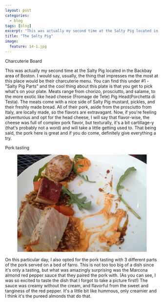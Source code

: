 ```yaml
---
layout: post
categories: 
  - blog
tags: [blog]
excerpt: "This was actually my second time at the Salty Pig located in the Backbay area of Boston.  I would say, usually, the thing that impresses me the most at this place would be their charcuterie menu."
title: "The Salty Pig"
image:
  feature: 14-1.jpg
---
```


Charcuterie Board

This was actually my second time at the Salty Pig located in the Backbay area of Boston.  I would say, usually, the thing that impresses me the most at this place would be their charcuterie menu.  You can find this under #1 - "Salty Pig Parts" and the cool thing about this plate is that you get to pick what's on your plate.  Meats range from chorizo, prosciutto, and salame, to the more exotic like head cheese (Fromage de Tete) Pig Head(Porchetta di Testa).  The meats come with a nice side of Salty Pig mustard, pickles, and their freshly made bread.  All of their pork, aside from the prosciutto from Italy, are locally made, so the flavors are extravagant.  Now, if you're feeling adventurous and opt for the head cheese, I will say that flavor-wise, the cheese was full of complex pork flavor, but texturally, it's a bit cartillage-y (that's probably not a word) and will take a little getting used to.  That being said, the pork here is great and if you do come, definitely give everything a try.  

Pork tasting

<figure> <img src='/images/14-2.jpg'> </figure>

On this particular day, I also opted for the pork tasting with 3 different parts of the pork served on a bed of farro.  This is not too too big of a dish since it's only a tasting, but what was amazingly surprising was the Marcona almond red pepper sauce that they paired the pork with.  (As you can see, I was so excited to taste the dish that I forgot to take a picture first!) The sauce was creamy without the cream, and flavorful from the sweet and tanginess of the red pepper.  It's a little bit like hummous, only creamier and I think it's the pureed almonds that do that.